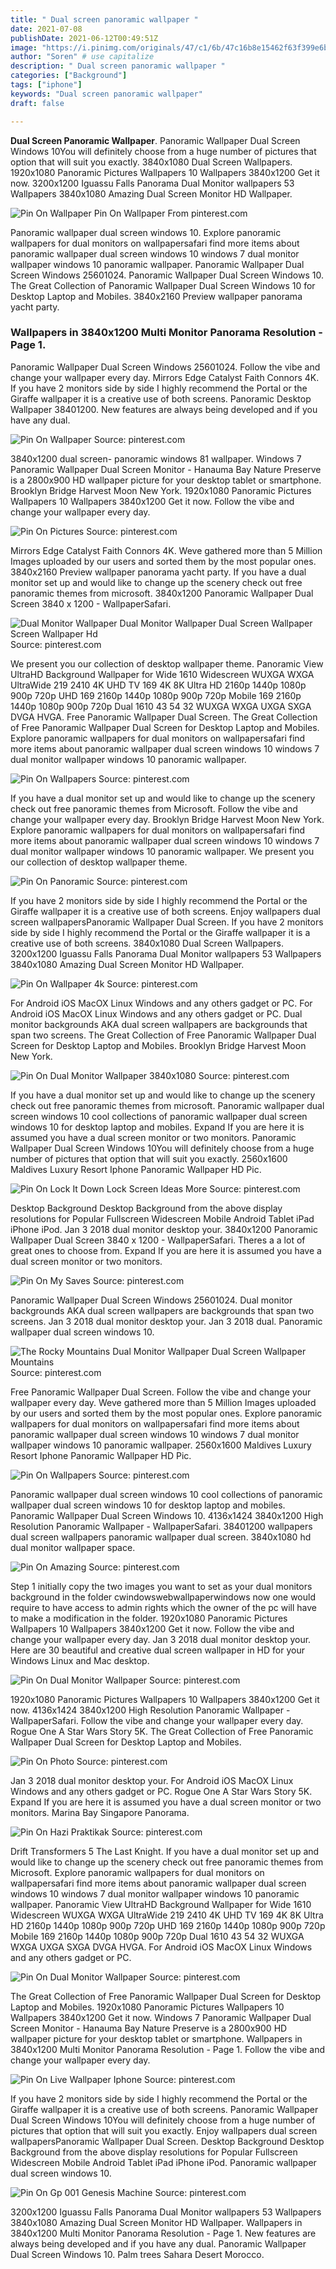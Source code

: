 ```yaml
---
title: " Dual screen panoramic wallpaper "
date: 2021-07-08
publishDate: 2021-06-12T00:49:51Z
image: "https://i.pinimg.com/originals/47/c1/6b/47c16b8e15462f63f399e6b954255235.jpg"
author: "Soren" # use capitalize
description: " Dual screen panoramic wallpaper "
categories: ["Background"]
tags: ["iphone"]
keywords: "Dual screen panoramic wallpaper"
draft: false

---
```



**Dual Screen Panoramic Wallpaper**. Panoramic Wallpaper Dual Screen Windows 10You will definitely choose from a huge number of pictures that option that will suit you exactly. 3840x1080 Dual Screen Wallpapers. 1920x1080 Panoramic Pictures Wallpapers 10 Wallpapers 3840x1200 Get it now. 3200x1200 Iguassu Falls Panorama Dual Monitor wallpapers 53 Wallpapers 3840x1080 Amazing Dual Screen Monitor HD Wallpaper.

![Pin On Wallpaper](https://i.pinimg.com/originals/23/fc/45/23fc4577ee36c3a2d324a871ec8d2057.jpg "Pin On Wallpaper")
Pin On Wallpaper From pinterest.com


Panoramic wallpaper dual screen windows 10. Explore panoramic wallpapers for dual monitors on wallpapersafari find more items about panoramic wallpaper dual screen windows 10 windows 7 dual monitor wallpaper windows 10 panoramic wallpaper. Panoramic Wallpaper Dual Screen Windows 25601024. Panoramic Wallpaper Dual Screen Windows 10. The Great Collection of Panoramic Wallpaper Dual Screen Windows 10 for Desktop Laptop and Mobiles. 3840x2160 Preview wallpaper panorama yacht party.

### Wallpapers in 3840x1200 Multi Monitor Panorama Resolution - Page 1.

Panoramic Wallpaper Dual Screen Windows 25601024. Follow the vibe and change your wallpaper every day. Mirrors Edge Catalyst Faith Connors 4K. If you have 2 monitors side by side I highly recommend the Portal or the Giraffe wallpaper it is a creative use of both screens. Panoramic Desktop Wallpaper 38401200. New features are always being developed and if you have any dual.


![Pin On Wallpaper](https://i.pinimg.com/originals/23/fc/45/23fc4577ee36c3a2d324a871ec8d2057.jpg "Pin On Wallpaper")
Source: pinterest.com

3840x1200 dual screen- panoramic windows 81 wallpaper. Windows 7 Panoramic Wallpaper Dual Screen Monitor - Hanauma Bay Nature Preserve is a 2800x900 HD wallpaper picture for your desktop tablet or smartphone. Brooklyn Bridge Harvest Moon New York. 1920x1080 Panoramic Pictures Wallpapers 10 Wallpapers 3840x1200 Get it now. Follow the vibe and change your wallpaper every day.

![Pin On Pictures](https://i.pinimg.com/originals/41/2a/1a/412a1ac9e520867b69d30ecbd7fca7c2.jpg "Pin On Pictures")
Source: pinterest.com

Mirrors Edge Catalyst Faith Connors 4K. Weve gathered more than 5 Million Images uploaded by our users and sorted them by the most popular ones. 3840x2160 Preview wallpaper panorama yacht party. If you have a dual monitor set up and would like to change up the scenery check out free panoramic themes from microsoft. 3840x1200 Panoramic Wallpaper Dual Screen 3840 x 1200 - WallpaperSafari.

![Dual Monitor Wallpaper Dual Monitor Wallpaper Dual Screen Wallpaper Screen Wallpaper Hd](https://i.pinimg.com/originals/82/3f/28/823f28b40ed78731a61f6cc73ed49f38.jpg "Dual Monitor Wallpaper Dual Monitor Wallpaper Dual Screen Wallpaper Screen Wallpaper Hd")
Source: pinterest.com

We present you our collection of desktop wallpaper theme. Panoramic View UltraHD Background Wallpaper for Wide 1610 Widescreen WUXGA WXGA UltraWide 219 2410 4K UHD TV 169 4K 8K Ultra HD 2160p 1440p 1080p 900p 720p UHD 169 2160p 1440p 1080p 900p 720p Mobile 169 2160p 1440p 1080p 900p 720p Dual 1610 43 54 32 WUXGA WXGA UXGA SXGA DVGA HVGA. Free Panoramic Wallpaper Dual Screen. The Great Collection of Free Panoramic Wallpaper Dual Screen for Desktop Laptop and Mobiles. Explore panoramic wallpapers for dual monitors on wallpapersafari find more items about panoramic wallpaper dual screen windows 10 windows 7 dual monitor wallpaper windows 10 panoramic wallpaper.

![Pin On Wallpapers](https://i.pinimg.com/originals/7c/62/7e/7c627ee2c11d7528eb7388cb6ebe0da2.jpg "Pin On Wallpapers")
Source: pinterest.com

If you have a dual monitor set up and would like to change up the scenery check out free panoramic themes from Microsoft. Follow the vibe and change your wallpaper every day. Brooklyn Bridge Harvest Moon New York. Explore panoramic wallpapers for dual monitors on wallpapersafari find more items about panoramic wallpaper dual screen windows 10 windows 7 dual monitor wallpaper windows 10 panoramic wallpaper. We present you our collection of desktop wallpaper theme.

![Pin On Panoramic](https://i.pinimg.com/originals/13/b8/96/13b896c10cc1c2f35cc849a34d1f0ff1.jpg "Pin On Panoramic")
Source: pinterest.com

If you have 2 monitors side by side I highly recommend the Portal or the Giraffe wallpaper it is a creative use of both screens. Enjoy wallpapers dual screen wallpapersPanoramic Wallpaper Dual Screen. If you have 2 monitors side by side I highly recommend the Portal or the Giraffe wallpaper it is a creative use of both screens. 3840x1080 Dual Screen Wallpapers. 3200x1200 Iguassu Falls Panorama Dual Monitor wallpapers 53 Wallpapers 3840x1080 Amazing Dual Screen Monitor HD Wallpaper.

![Pin On Wallpaper 4k](https://i.pinimg.com/originals/85/36/ee/8536ee92ec558d4598a081ff73533afb.jpg "Pin On Wallpaper 4k")
Source: pinterest.com

For Android iOS MacOX Linux Windows and any others gadget or PC. For Android iOS MacOX Linux Windows and any others gadget or PC. Dual monitor backgrounds AKA dual screen wallpapers are backgrounds that span two screens. The Great Collection of Free Panoramic Wallpaper Dual Screen for Desktop Laptop and Mobiles. Brooklyn Bridge Harvest Moon New York.

![Pin On Dual Monitor Wallpaper 3840x1080](https://i.pinimg.com/originals/28/97/43/28974347a92f06a4bb26c06ce7cf1bd5.jpg "Pin On Dual Monitor Wallpaper 3840x1080")
Source: pinterest.com

If you have a dual monitor set up and would like to change up the scenery check out free panoramic themes from microsoft. Panoramic wallpaper dual screen windows 10 cool collections of panoramic wallpaper dual screen windows 10 for desktop laptop and mobiles. Expand If you are here it is assumed you have a dual screen monitor or two monitors. Panoramic Wallpaper Dual Screen Windows 10You will definitely choose from a huge number of pictures that option that will suit you exactly. 2560x1600 Maldives Luxury Resort Iphone Panoramic Wallpaper HD Pic.

![Pin On Lock It Down Lock Screen Ideas More](https://i.pinimg.com/originals/b6/24/07/b624075faac2db4ec8a77b2c1edcdddf.jpg "Pin On Lock It Down Lock Screen Ideas More")
Source: pinterest.com

Desktop Background Desktop Background from the above display resolutions for Popular Fullscreen Widescreen Mobile Android Tablet iPad iPhone iPod. Jan 3 2018 dual monitor desktop your. 3840x1200 Panoramic Wallpaper Dual Screen 3840 x 1200 - WallpaperSafari. Theres a a lot of great ones to choose from. Expand If you are here it is assumed you have a dual screen monitor or two monitors.

![Pin On My Saves](https://i.pinimg.com/originals/05/8f/a2/058fa21cba3706b4a1f63a8ca4a3a155.jpg "Pin On My Saves")
Source: pinterest.com

Panoramic Wallpaper Dual Screen Windows 25601024. Dual monitor backgrounds AKA dual screen wallpapers are backgrounds that span two screens. Jan 3 2018 dual monitor desktop your. Jan 3 2018 dual. Panoramic wallpaper dual screen windows 10.

![The Rocky Mountains Dual Monitor Wallpaper Dual Screen Wallpaper Mountains](https://i.pinimg.com/originals/16/57/a4/1657a47bdb3f173374a63f5a51422521.jpg "The Rocky Mountains Dual Monitor Wallpaper Dual Screen Wallpaper Mountains")
Source: pinterest.com

Free Panoramic Wallpaper Dual Screen. Follow the vibe and change your wallpaper every day. Weve gathered more than 5 Million Images uploaded by our users and sorted them by the most popular ones. Explore panoramic wallpapers for dual monitors on wallpapersafari find more items about panoramic wallpaper dual screen windows 10 windows 7 dual monitor wallpaper windows 10 panoramic wallpaper. 2560x1600 Maldives Luxury Resort Iphone Panoramic Wallpaper HD Pic.

![Pin On Wallpapers](https://i.pinimg.com/originals/d8/bf/2c/d8bf2cad4050f910f2dd1f720d470782.jpg "Pin On Wallpapers")
Source: pinterest.com

Panoramic wallpaper dual screen windows 10 cool collections of panoramic wallpaper dual screen windows 10 for desktop laptop and mobiles. Panoramic Wallpaper Dual Screen Windows 10. 4136x1424 3840x1200 High Resolution Panoramic Wallpaper - WallpaperSafari. 38401200 wallpapers dual screen wallpapers panoramic wallpaper dual screen. 3840x1080 hd dual monitor wallpaper space.

![Pin On Amazing](https://i.pinimg.com/originals/e9/30/0b/e9300b25452297110e7f4b59649666be.jpg "Pin On Amazing")
Source: pinterest.com

Step 1 initially copy the two images you want to set as your dual monitors background in the folder cwindowswebwallpaperwindows now one would require to have access to admin rights which the owner of the pc will have to make a modification in the folder. 1920x1080 Panoramic Pictures Wallpapers 10 Wallpapers 3840x1200 Get it now. Follow the vibe and change your wallpaper every day. Jan 3 2018 dual monitor desktop your. Here are 30 beautiful and creative dual screen wallpaper in HD for your Windows Linux and Mac desktop.

![Pin On Dual Monitor Wallpaper](https://i.pinimg.com/originals/5e/fb/fc/5efbfcffb5e1ae174289ec8dee395530.jpg "Pin On Dual Monitor Wallpaper")
Source: pinterest.com

1920x1080 Panoramic Pictures Wallpapers 10 Wallpapers 3840x1200 Get it now. 4136x1424 3840x1200 High Resolution Panoramic Wallpaper - WallpaperSafari. Follow the vibe and change your wallpaper every day. Rogue One A Star Wars Story 5K. The Great Collection of Free Panoramic Wallpaper Dual Screen for Desktop Laptop and Mobiles.

![Pin On Photo](https://i.pinimg.com/originals/a2/3b/45/a23b45845a142e44c54f0ab712c116fa.jpg "Pin On Photo")
Source: pinterest.com

Jan 3 2018 dual monitor desktop your. For Android iOS MacOX Linux Windows and any others gadget or PC. Rogue One A Star Wars Story 5K. Expand If you are here it is assumed you have a dual screen monitor or two monitors. Marina Bay Singapore Panorama.

![Pin On Hazi Praktikak](https://i.pinimg.com/originals/e7/38/6f/e7386fcd87114b0ee2bb204c0db226fb.jpg "Pin On Hazi Praktikak")
Source: pinterest.com

Drift Transformers 5 The Last Knight. If you have a dual monitor set up and would like to change up the scenery check out free panoramic themes from Microsoft. Explore panoramic wallpapers for dual monitors on wallpapersafari find more items about panoramic wallpaper dual screen windows 10 windows 7 dual monitor wallpaper windows 10 panoramic wallpaper. Panoramic View UltraHD Background Wallpaper for Wide 1610 Widescreen WUXGA WXGA UltraWide 219 2410 4K UHD TV 169 4K 8K Ultra HD 2160p 1440p 1080p 900p 720p UHD 169 2160p 1440p 1080p 900p 720p Mobile 169 2160p 1440p 1080p 900p 720p Dual 1610 43 54 32 WUXGA WXGA UXGA SXGA DVGA HVGA. For Android iOS MacOX Linux Windows and any others gadget or PC.

![Pin On Dual Monitor Wallpaper](https://i.pinimg.com/originals/30/92/c1/3092c1e9452f0d138a3b37d3674a3dfb.jpg "Pin On Dual Monitor Wallpaper")
Source: pinterest.com

The Great Collection of Free Panoramic Wallpaper Dual Screen for Desktop Laptop and Mobiles. 1920x1080 Panoramic Pictures Wallpapers 10 Wallpapers 3840x1200 Get it now. Windows 7 Panoramic Wallpaper Dual Screen Monitor - Hanauma Bay Nature Preserve is a 2800x900 HD wallpaper picture for your desktop tablet or smartphone. Wallpapers in 3840x1200 Multi Monitor Panorama Resolution - Page 1. Follow the vibe and change your wallpaper every day.

![Pin On Live Wallpaper Iphone](https://i.pinimg.com/originals/1d/16/fd/1d16fd2a0323fa59fc71bf3247a86e4f.jpg "Pin On Live Wallpaper Iphone")
Source: pinterest.com

If you have 2 monitors side by side I highly recommend the Portal or the Giraffe wallpaper it is a creative use of both screens. Panoramic Wallpaper Dual Screen Windows 10You will definitely choose from a huge number of pictures that option that will suit you exactly. Enjoy wallpapers dual screen wallpapersPanoramic Wallpaper Dual Screen. Desktop Background Desktop Background from the above display resolutions for Popular Fullscreen Widescreen Mobile Android Tablet iPad iPhone iPod. Panoramic wallpaper dual screen windows 10.

![Pin On Gp 001 Genesis Machine](https://i.pinimg.com/originals/47/c1/6b/47c16b8e15462f63f399e6b954255235.jpg "Pin On Gp 001 Genesis Machine")
Source: pinterest.com

3200x1200 Iguassu Falls Panorama Dual Monitor wallpapers 53 Wallpapers 3840x1080 Amazing Dual Screen Monitor HD Wallpaper. Wallpapers in 3840x1200 Multi Monitor Panorama Resolution - Page 1. New features are always being developed and if you have any dual. Panoramic Wallpaper Dual Screen Windows 10. Palm trees Sahara Desert Morocco.

